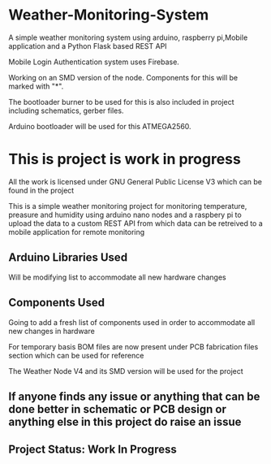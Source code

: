 # Weather-Monitoring-System
A simple weather monitoring system using arduino, raspberry pi,Mobile application and a Python Flask based REST API

Mobile Login Authentication system uses Firebase.

Working on an SMD version of the node. Components for this will be marked with "*".

The bootloader burner to be used for this is also included in project including schematics, gerber files.

Arduino bootloader will be used for this ATMEGA2560.

# This is project is work in progress
All the work is licensed under GNU General Public License V3 which can be found in the project

This is a simple weather monitoring project for monitoring temperature, preasure and humidity using arduino nano nodes and a raspbery pi to upload the data to a custom REST API from which data can be retreived to a mobile application for remote monitoring

## Arduino Libraries Used

Will be modifying list to accommodate all new hardware changes

## Components Used

Going to add a fresh list of components used in order to accommodate all new changes in hardware 

For temporary basis BOM files are now present under PCB fabrication files section which can be used for reference

The Weather Node V4 and its SMD version will be used for the project

## If anyone finds any issue or anything that can be done better in schematic or PCB design or anything else in this project do raise an issue

## Project Status: Work In Progress
